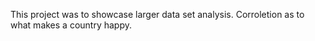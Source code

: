 This project was to showcase larger data set analysis. Corroletion as to what makes a country happy.
